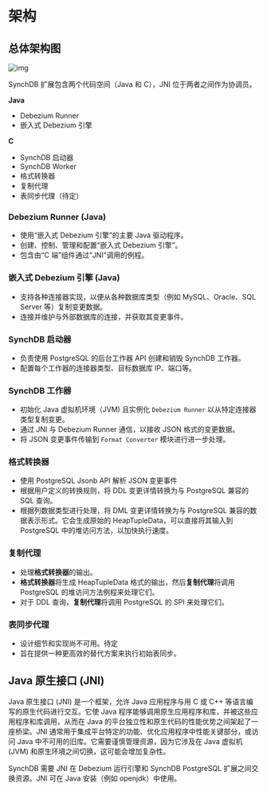 # 架构
## **总体架构图**

![img](/images/synchdbarch.png)

SynchDB 扩展包含两个代码空间（Java 和 C），JNI 位于两者之间作为协调员。

**Java**

* Debezium Runner
* 嵌入式 Debezium 引擎

**C**

* SynchDB 启动器
* SynchDB Worker
* 格式转换器
* 复制代理
* 表同步代理（待定）

### **Debezium Runner (Java)**
* 使用“嵌入式 Debezium 引擎”的主要 Java 驱动程序。
* 创建、控制、管理和配置“嵌入式 Debezium 引擎”。
* 包含由“C 端”组件通过“JNI”调用的例程。

### **嵌入式 Debezium 引擎 (Java)**
* 支持各种连接器实现，以便从各种数据库类型（例如 MySQL、Oracle、SQL Server 等）复制变更数据。
* 连接并维护与外部数据库的连接，并获取其变更事件。

### **SynchDB 启动器**
* 负责使用 PostgreSQL 的后台工作器 API 创建和销毁 SynchDB 工作器。
* 配置每个工作器的连接器类型、目标数据库 IP、端口等。

### **SynchDB 工作器**
* 初始化 Java 虚拟机环境（JVM) 且实例化 `Debezium Runner` 以从特定连接器类型复制变更。
* 通过 JNI 与 Debezium Runner 通信，以接收 JSON 格式的变更数据。
* 将 JSON 变更事件传输到 `Format Converter` 模块进行进一步处理。

### **格式转换器**
* 使用 PostgreSQL Jsonb API 解析 JSON 变更事件
* 根据用户定义的转换规则，将 DDL 变更详情转换为与 PostgreSQL 兼容的 SQL 查询。
* 根据列数据类型进行处理，将 DML 变更详情转换为与 PostgreSQL 兼容的数据表示形式。它会生成原始的 HeapTupleData，可以直接将其输入到 PostgreSQL 中的堆访问方法，以加快执行速度。

### **复制代理**
* 处理**格式转换器**的输出。
* **格式转换器**将生成 HeapTupleData 格式的输出，然后**复制代理**将调用 PostgreSQL 的堆访问方法例程来处理它们。
* 对于 DDL 查询，**复制代理**将调用 PostgreSQL 的 SPI 来处理它们。

### **表同步代理**
* 设计细节和实现尚不可用。待定
* 旨在提供一种更高效的替代方案来执行初始表同步。

## **Java 原生接口 (JNI)**
Java 原生接口 (JNI) 是一个框架，允许 Java 应用程序与用 C 或 C++ 等语言编写的原生代码进行交互。它使 Java 程序能够调用原生应用程序和库，并被这些应用程序和库调用，从而在 Java 的平台独立性和原生代码的性能优势之间架起了一座桥梁。JNI 通常用于集成平台特定的功能、优化应用程序中性能关键部分，或访问 Java 中不可用的旧库。它需要谨慎管理资源，因为它涉及在 Java 虚拟机 (JVM) 和原生环境之间切换，这可能会增加复杂性。

SynchDB 需要 JNI 在 Debezium 运行引擎和 SynchDB PostgreSQL 扩展之间交换资源。JNI 可在 Java 安装（例如 openjdk）中使用。